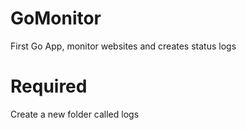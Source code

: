 # GoMonitor
First Go App, monitor websites and creates status logs

# Required
Create a new folder called logs
